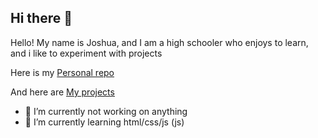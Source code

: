 ## Hi there 👋

Hello! My name is Joshua, and I am a high schooler who enjoys to learn, and i like to experiment with projects

Here is my [Personal repo](https://github.com/gar821/gar821.github.io)

And here are [My projects](https://github.com/gar821/gar821.github.io/blob/main/projects.html)



- 🔭 I’m currently not working on anything
- 🌱 I’m currently learning html/css/js (js)

